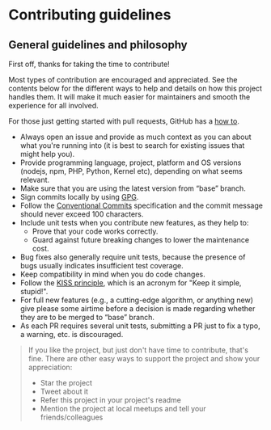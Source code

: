 # Contributing guidelines

## General guidelines and philosophy

First off, thanks for taking the time to contribute!

Most types of contribution are encouraged and appreciated. See the contents below for the different ways to help and details on how this project handles them. It will make it much easier for maintainers and smooth the experience for all involved.

For those just getting started with pull requests, GitHub has a [how to](https://help.github.com/articles/using-pull-requests/).

- Always open an issue and provide as much context as you can about what you're running into (it is best to search for existing issues that might help you).
- Provide programming language, project, platform and OS versions (nodejs, npm, PHP, Python, Kernel etc), depending on what seems relevant.
- Make sure that you are using the latest version from “base” branch.
- Sign commits locally by using [GPG](https://docs.github.com/en/authentication/managing-commit-signature-verification/signing-commits).
- Follow the [Conventional Commits](https://www.conventionalcommits.org) specification and the commit message should never exceed 100 characters.
- Include unit tests when you contribute new features, as they help to:
  - Prove that your code works correctly.
  - Guard against future breaking changes to lower the maintenance cost.
- Bug fixes also generally require unit tests, because the presence of bugs usually indicates insufficient test coverage.
- Keep compatibility in mind when you do code changes.
- Follow the [KISS principle](https://en.wikipedia.org/wiki/KISS_principle), which is an acronym for "Keep it simple, stupid!".
- For full new features (e.g., a cutting-edge algorithm, or anything new) give please some airtime before a decision is made regarding whether they are to be merged to “base” branch.
- As each PR requires several unit tests, submitting a PR just to fix a typo, a warning, etc. is discouraged.

> If you like the project, but just don't have time to contribute, that's fine. There are other easy ways to support the project and show your appreciation:
>
> - Star the project
> - Tweet about it
> - Refer this project in your project's readme
> - Mention the project at local meetups and tell your friends/colleagues
